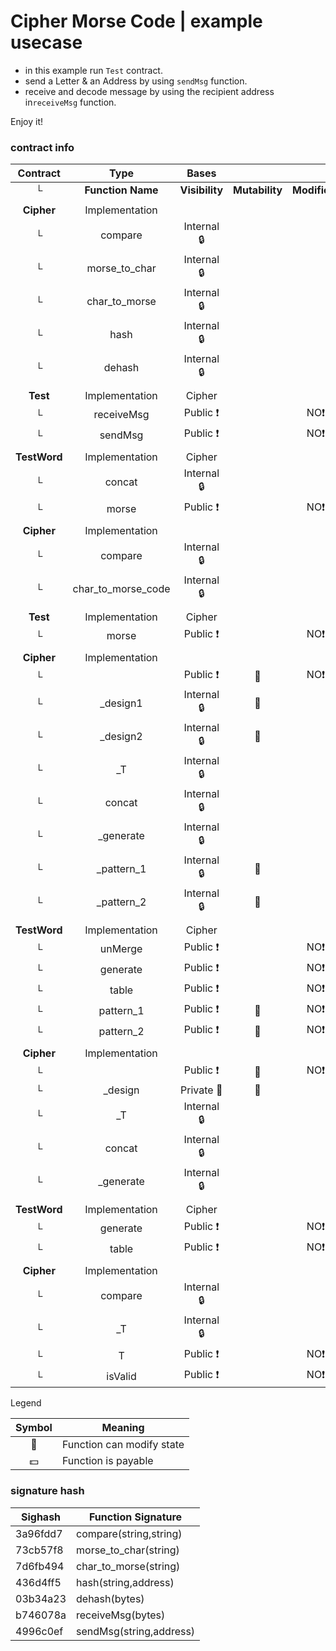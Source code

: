 # Cipher Morse Code | example usecase
- in this example run `Test` contract.
- send a Letter & an Address by using `sendMsg` function.
- receive and decode message by using the recipient address in`receiveMsg` function.

Enjoy it!

### contract info

|  Contract  |         Type        |       Bases      |                  |                 |
|:----------:|:-------------------:|:----------------:|:----------------:|:---------------:|
|     └      |  **Function Name**  |  **Visibility**  |  **Mutability**  |  **Modifiers**  |
||||||
| **Cipher** | Implementation |  |||
| └ | compare | Internal 🔒 |   | |
| └ | morse_to_char | Internal 🔒 |   | |
| └ | char_to_morse | Internal 🔒 |   | |
| └ | hash | Internal 🔒 |   | |
| └ | dehash | Internal 🔒 |   | |
||||||
| **Test** | Implementation | Cipher |||
| └ | receiveMsg | Public ❗️ |   |NO❗️ |
| └ | sendMsg | Public ❗️ |   |NO❗️ |
||||||
| **TestWord** | Implementation | Cipher |||
| └ | concat | Internal 🔒 |   | |
| └ | morse | Public ❗️ |   |NO❗️ |
||||||
| **Cipher** | Implementation |  |||
| └ | compare | Internal 🔒 |   | |
| └ | char_to_morse_code | Internal 🔒 |   | |
||||||
| **Test** | Implementation | Cipher |||
| └ | morse | Public ❗️ |   |NO❗️ |
||||||
| **Cipher** | Implementation |  |||
| └ | <Constructor> | Public ❗️ | 🛑  |NO❗️ |
| └ | _design1 | Internal 🔒 | 🛑  | |
| └ | _design2 | Internal 🔒 | 🛑  | |
| └ | _T | Internal 🔒 |   | |
| └ | concat | Internal 🔒 |   | |
| └ | _generate | Internal 🔒 |   | |
| └ | _pattern_1 | Internal 🔒 | 🛑  | |
| └ | _pattern_2 | Internal 🔒 | 🛑  | |
||||||
| **TestWord** | Implementation | Cipher |||
| └ | unMerge | Public ❗️ |   |NO❗️ |
| └ | generate | Public ❗️ |   |NO❗️ |
| └ | table | Public ❗️ |   |NO❗️ |
| └ | pattern_1 | Public ❗️ | 🛑  |NO❗️ |
| └ | pattern_2 | Public ❗️ | 🛑  |NO❗️ |
||||||
| **Cipher** | Implementation |  |||
| └ | <Constructor> | Public ❗️ | 🛑  |NO❗️ |
| └ | _design | Private 🔐 | 🛑  | |
| └ | _T | Internal 🔒 |   | |
| └ | concat | Internal 🔒 |   | |
| └ | _generate | Internal 🔒 |   | |
||||||
| **TestWord** | Implementation | Cipher |||
| └ | generate | Public ❗️ |   |NO❗️ |
| └ | table | Public ❗️ |   |NO❗️ |
||||||
| **Cipher** | Implementation |  |||
| └ | compare | Internal 🔒 |   | |
| └ | _T | Internal 🔒 |   | |
| └ | T | Public ❗️ |   |NO❗️ |
| └ | isValid | Public ❗️ |   |NO❗️ |


 Legend

|  Symbol  |  Meaning  |
|:--------:|-----------|
|    🛑    | Function can modify state |
|    💵    | Function is payable |

### signature hash

| Sighash   |   Function Signature | 
| ---- | ---- |
| 3a96fdd7  |  compare(string,string) | 
| 73cb57f8  |  morse_to_char(string) | 
| 7d6fb494  |  char_to_morse(string) | 
| 436d4ff5  |  hash(string,address) | 
| 03b34a23  |  dehash(bytes) | 
| b746078a  |  receiveMsg(bytes) | 
| 4996c0ef  |  sendMsg(string,address) | 
